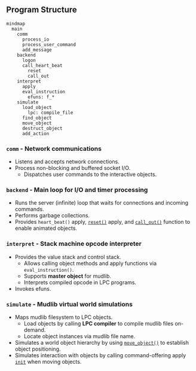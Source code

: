## Program Structure

~~~mermaid
mindmap
  main
    comm
      process_io
      process_user_command
      add_message
    backend
      logon
      call_heart_beat
        reset
        call_out
    interpret
      apply
      eval_instruction
        efuns: f_*
    simulate
      load_object
        lpc: compile_file
      find_object
      move_object
      destruct_object
      add_action
~~~

### `comm` - Network communications
- Listens and accepts network connections.
- Process non-blocking and buffered socket I/O.
  - Dispatches user commands to the interactive objects.

### `backend` - Main loop for I/O and timer processing
- Runs the server (infinite) loop that waits for connections and incoming commands.
- Performs garbage collections.
- Provides `heart_beat()` apply, [`reset()`](/docs/applies/all/reset.md) apply, and [`call_out()`](/docs/efuns/call_out.md) function to enable animated objects.

### `interpret` - Stack machine opcode interpreter
- Provides the value stack and control stack.
  - Allows calling object methods and apply functions via `eval_instruction()`.
  - Supports **master object** for mudlib.
  - Interprets compiled opcode in LPC programs.
- Invokes efuns.

### `simulate` - Mudlib virtual world simulations
- Maps mudlib filesystem to LPC objects.
  - Load objects by calling **LPC compiler** to compile mudlib files on-demand.
  - Locate object instances via mudlib file name.
- Simulates a world object hierarchy by using [`move_object()`](/docs/efuns/move_object.md) to establish object positioning.
- Simulates interaction with objects by calling command-offering apply [`init`](/docs/applies/all/init.md) when moving objects.
